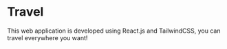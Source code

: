 # Travel

This web application is developed using React.js and TailwindCSS, you can travel everywhere you want!